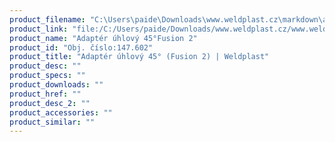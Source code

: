 ```yaml
---
product_filename: "C:\Users\paide\Downloads\www.weldplast.cz\markdown\adapter-uhlovy-45-fusion-2.md"
product_link: "file:/C:/Users/paide/Downloads/www.weldplast.cz/www.weldplast.cz/adapter-uhlovy-45-fusion-2"
product_name: "Adaptér úhlový 45°Fusion 2"
product_id: "Obj. číslo:147.602"
product_title: "Adaptér úhlový 45° (Fusion 2) | Weldplast"
product_desc: ""
product_specs: ""
product_downloads: ""
product_href: ""
product_desc_2: ""
product_accessories: ""
product_similar: ""
---
```

